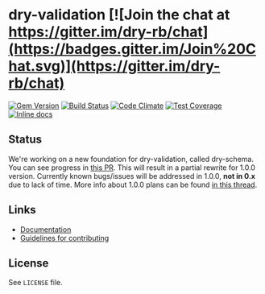 [gem]: https://rubygems.org/gems/dry-validation
[travis]: https://travis-ci.org/dry-rb/dry-validation
[codeclimate]: https://codeclimate.com/github/dry-rb/dry-validation
[coveralls]: https://coveralls.io/r/dry-rb/dry-validation
[inchpages]: http://inch-ci.org/github/dry-rb/dry-validation

# dry-validation [![Join the chat at https://gitter.im/dry-rb/chat](https://badges.gitter.im/Join%20Chat.svg)](https://gitter.im/dry-rb/chat)

[![Gem Version](https://badge.fury.io/rb/dry-validation.svg)][gem]
[![Build Status](https://travis-ci.org/dry-rb/dry-validation.svg?branch=master)][travis]
[![Code Climate](https://codeclimate.com/github/dry-rb/dry-validation/badges/gpa.svg)][codeclimate]
[![Test Coverage](https://codeclimate.com/github/dry-rb/dry-validation/badges/coverage.svg)][codeclimate]
[![Inline docs](http://inch-ci.org/github/dry-rb/dry-validation.svg?branch=master)][inchpages]

## Status

We're working on a new foundation for dry-validation, called dry-schema. You can see progress in [this PR](https://github.com/dry-rb/dry-schema/pull/3). This will result in a partial rewrite for 1.0.0 version. Currently known bugs/issues will be addressed in 1.0.0, **not in 0.x** due to lack of time. More info about 1.0.0 plans can be found [in this thread](https://discourse.dry-rb.org/t/plans-for-dry-validation-dry-schema-a-new-gem/215/3).

## Links

* [Documentation](http://dry-rb.org/gems/dry-validation)
* [Guidelines for contributing](CONTRIBUTING.md)

## License

See `LICENSE` file.
